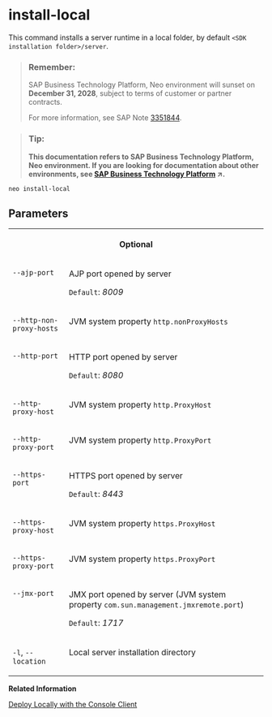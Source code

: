 <!-- loio85279476e13c4f178087952d8fc0980d -->

# install-local

This command installs a server runtime in a local folder, by default `<SDK installation folder>/server`.



> ### Remember:  
> SAP Business Technology Platform, Neo environment will sunset on **December 31, 2028**, subject to terms of customer or partner contracts.
> 
> For more information, see SAP Note [3351844](https://me.sap.com/notes/3351844).

> ### Tip:  
> **This documentation refers to SAP Business Technology Platform, Neo environment. If you are looking for documentation about other environments, see [SAP Business Technology Platform](https://help.sap.com/viewer/65de2977205c403bbc107264b8eccf4b/Cloud/en-US/6a2c1ab5a31b4ed9a2ce17a5329e1dd8.html "SAP Business Technology Platform (SAP BTP) is an integrated offering comprised of four technology portfolios: database and data management, application development and integration, analytics, and intelligent technologies. The platform offers users the ability to turn data into business value, compose end-to-end business processes, and build and extend SAP applications quickly.") :arrow_upper_right:.**



```
neo install-local
```



## Parameters


<table>
<tr>
<th valign="top" colspan="2">

Optional

</th>
</tr>
<tr>
<td valign="top">

`--ajp-port`

</td>
<td valign="top">

AJP port opened by server

`Default`: *8009*

</td>
</tr>
<tr>
<td valign="top">

`--http-non-proxy-hosts`

</td>
<td valign="top">

JVM system property `http.nonProxyHosts`

</td>
</tr>
<tr>
<td valign="top">

`--http-port`

</td>
<td valign="top">

HTTP port opened by server

`Default`: *8080*

</td>
</tr>
<tr>
<td valign="top">

`--http-proxy-host`

</td>
<td valign="top">

JVM system property `http.ProxyHost`

</td>
</tr>
<tr>
<td valign="top">

`--http-proxy-port`

</td>
<td valign="top">

JVM system property `http.ProxyPort`

</td>
</tr>
<tr>
<td valign="top">

`--https-port`

</td>
<td valign="top">

HTTPS port opened by server

`Default`: *8443*

</td>
</tr>
<tr>
<td valign="top">

`--https-proxy-host`

</td>
<td valign="top">

JVM system property `https.ProxyHost`

</td>
</tr>
<tr>
<td valign="top">

`--https-proxy-port`

</td>
<td valign="top">

JVM system property `https.ProxyPort`

</td>
</tr>
<tr>
<td valign="top">

`--jmx-port`

</td>
<td valign="top">

JMX port opened by server \(JVM system property `com.sun.management.jmxremote.port`\)

`Default`: *1717*

</td>
</tr>
<tr>
<td valign="top">

`-l`, `--location`

</td>
<td valign="top">

Local server installation directory

</td>
</tr>
</table>

**Related Information**  


[Deploy Locally with the Console Client](../30-development-neo/deploy-locally-with-the-console-client-937c833.md "The console client allows you to install a server runtime in a local folder and use it to deploy your application.")

